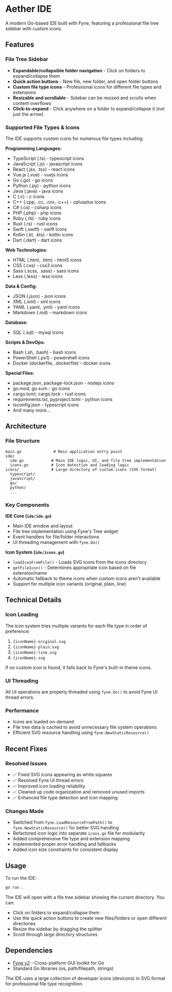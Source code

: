 # Aether IDE

A modern Go-based IDE built with Fyne, featuring a professional file tree sidebar with custom icons.

## Features

### File Tree Sidebar
- **Expandable/collapsible folder navigation** - Click on folders to expand/collapse them
- **Quick action buttons** - New file, new folder, and open folder buttons
- **Custom file type icons** - Professional icons for different file types and extensions
- **Resizable and scrollable** - Sidebar can be resized and scrolls when content overflows
- **Click-to-expand** - Click anywhere on a folder to expand/collapse it (not just the arrow)

### Supported File Types & Icons
The IDE supports custom icons for numerous file types including:

**Programming Languages:**
- TypeScript (.ts) - typescript icons
- JavaScript (.js) - javascript icons
- React (.jsx, .tsx) - react icons
- Vue.js (.vue) - vuejs icons
- Go (.go) - go icons
- Python (.py) - python icons
- Java (.java) - java icons
- C (.c) - c icons
- C++ (.cpp, .cc, .cxx, .c++) - cplusplus icons
- C# (.cs) - csharp icons
- PHP (.php) - php icons
- Ruby (.rb) - ruby icons
- Rust (.rs) - rust icons
- Swift (.swift) - swift icons
- Kotlin (.kt, .kts) - kotlin icons
- Dart (.dart) - dart icons

**Web Technologies:**
- HTML (.html, .htm) - html5 icons
- CSS (.css) - css3 icons
- Sass (.scss, .sass) - sass icons
- Less (.less) - less icons

**Data & Config:**
- JSON (.json) - json icons
- XML (.xml) - xml icons
- YAML (.yaml, .yml) - yaml icons
- Markdown (.md) - markdown icons

**Database:**
- SQL (.sql) - mysql icons

**Scripts & DevOps:**
- Bash (.sh, .bash) - bash icons
- PowerShell (.ps1) - powershell icons
- Docker (dockerfile, .dockerfile) - docker icons

**Special Files:**
- package.json, package-lock.json - nodejs icons
- go.mod, go.sum - go icons
- cargo.toml, cargo.lock - rust icons
- requirements.txt, pyproject.toml - python icons
- tsconfig.json - typescript icons
- And many more...

## Architecture

### File Structure
```
main.go              # Main application entry point
ide/
  ide.go            # Main IDE logic, UI, and file tree implementation
  icons.go          # Icon detection and loading logic
icons/              # Large directory of custom icons (SVG format)
  typescript/
  javascript/
  go/
  python/
  ...
```

### Key Components

**IDE Core (`ide/ide.go`)**
- Main IDE window and layout
- File tree implementation using Fyne's Tree widget
- Event handlers for file/folder interactions
- UI threading management with `fyne.Do()`

**Icon System (`ide/icons.go`)**
- `loadIconFromFile()` - Loads SVG icons from the icons directory
- `getFileIcon()` - Determines appropriate icon based on file extension/name
- Automatic fallback to theme icons when custom icons aren't available
- Support for multiple icon variants (original, plain, line)

## Technical Details

### Icon Loading
The icon system tries multiple variants for each file type in order of preference:
1. `{iconName}-original.svg`
2. `{iconName}-plain.svg`
3. `{iconName}-line.svg`
4. `{iconName}.svg`

If no custom icon is found, it falls back to Fyne's built-in theme icons.

### UI Threading
All UI operations are properly threaded using `fyne.Do()` to avoid Fyne UI thread errors.

### Performance
- Icons are loaded on-demand
- File tree data is cached to avoid unnecessary file system operations
- Efficient SVG resource handling using `fyne.NewStaticResource()`

## Recent Fixes

### Resolved Issues
- ✅ Fixed SVG icons appearing as white squares
- ✅ Resolved Fyne UI thread errors
- ✅ Improved icon loading reliability
- ✅ Cleaned up code organization and removed unused imports
- ✅ Enhanced file type detection and icon mapping

### Changes Made
- Switched from `fyne.LoadResourceFromPath()` to `fyne.NewStaticResource()` for better SVG handling
- Refactored icon logic into separate `icons.go` file for modularity
- Added comprehensive file type and extension mapping
- Implemented proper error handling and fallbacks
- Added icon size constraints for consistent display

## Usage

To run the IDE:
```bash
go run .
```

The IDE will open with a file tree sidebar showing the current directory. You can:
- Click on folders to expand/collapse them
- Use the quick action buttons to create new files/folders or open different directories
- Resize the sidebar by dragging the splitter
- Scroll through large directory structures

## Dependencies

- [Fyne v2](https://fyne.io/) - Cross-platform GUI toolkit for Go
- Standard Go libraries (os, path/filepath, strings)

The IDE uses a large collection of developer icons (devicons) in SVG format for professional file type recognition.
